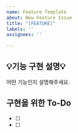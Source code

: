 ```yaml
---
name: Feature Template
about: New Feature Issue
title: "[FEATURE]"
labels: ''
assignees: ''

---
```


**💡기능 구현 설명💡**
---
어떤 기능인지 설명해주세요.

**구현을 위한 To-Do**
---
- [ ] 
- [ ]